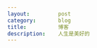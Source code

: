 ```yaml
---
layout: 		post
category: 		blog
title: 			博客
description: 	人生是美好的
---
```


[wonkerr]:    http://wonkerr.github.io  "阿科"
